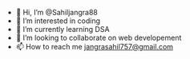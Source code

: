 - 👋 Hi, I’m @Sahiljangra88
- 👀 I’m interested in coding
- 🌱 I’m currently learning DSA
- 💞️ I’m looking to collaborate on web developement
- 📫 How to reach me jangrasahil757@gmail.com

<!---
Sahiljangra88/Sahiljangra88 is a ✨ special ✨ repository because its `README.md` (this file) appears on your GitHub profile.
You can click the Preview link to take a look at your changes.
--->
